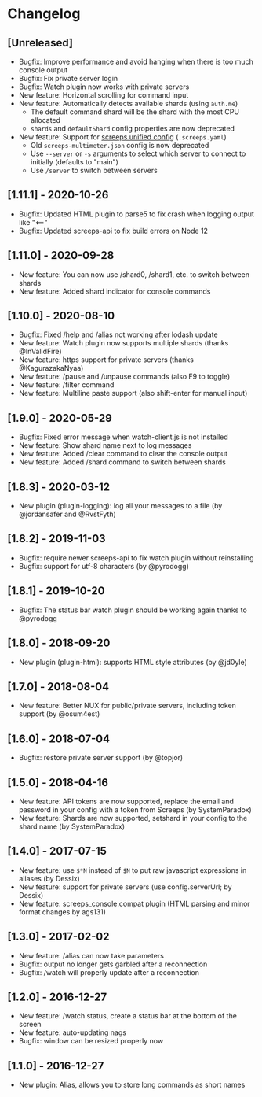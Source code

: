 # Changelog

## [Unreleased]

- Bugfix: Improve performance and avoid hanging when there is too much console output
- Bugfix: Fix private server login
- Bugfix: Watch plugin now works with private servers
- New feature: Horizontal scrolling for command input
- New feature: Automatically detects available shards (using `auth.me`)
  - The default command shard will be the shard with the most CPU allocated
  - `shards` and `defaultShard` config properties are now deprecated
- New feature: Support for [screeps unified config](https://github.com/screepers/screepers-standards/blob/master/SS3-Unified_Credentials_File.md) (`.screeps.yaml`)
  - Old `screeps-multimeter.json` config is now deprecated
  - Use `--server` or `-s` arguments to select which server to connect to initially (defaults to "main")
  - Use `/server` to switch between servers

## [1.11.1] - 2020-10-26

- Bugfix: Updated HTML plugin to parse5 to fix crash when logging output like "<=="
- Bugfix: Updated screeps-api to fix build errors on Node 12

## [1.11.0] - 2020-09-28

- New feature: You can now use /shard0, /shard1, etc. to switch between shards
- New feature: Added shard indicator for console commands

## [1.10.0] - 2020-08-10

- Bugfix: Fixed /help and /alias not working after lodash update
- New feature: Watch plugin now supports multiple shards (thanks @InValidFire)
- New feature: https support for private servers (thanks @KagurazakaNyaa)
- New feature: /pause and /unpause commands (also F9 to toggle)
- New feature: /filter command
- New feature: Multiline paste support (also shift-enter for manual input)

## [1.9.0] - 2020-05-29

- Bugfix: Fixed error message when watch-client.js is not installed
- New feature: Show shard name next to log messages
- New feature: Added /clear command to clear the console output
- New feature: Added /shard command to switch between shards

## [1.8.3] - 2020-03-12

- New plugin (plugin-logging): log all your messages to a file (by @jordansafer and @RvstFyth)

## [1.8.2] - 2019-11-03

- Bugfix: require newer screeps-api to fix watch plugin without reinstalling
- Bugfix: support for utf-8 characters (by @pyrodogg)

## [1.8.1] - 2019-10-20

- Bugfix: The status bar watch plugin should be working again thanks to @pyrodogg

## [1.8.0] - 2018-09-20

- New plugin (plugin-html): supports HTML style attributes (by @jd0yle)

## [1.7.0] - 2018-08-04

- New feature: Better NUX for public/private servers, including token support (by @osum4est)

## [1.6.0] - 2018-07-04

- Bugfix: restore private server support (by @topjor)

## [1.5.0] - 2018-04-16

- New feature: API tokens are now supported, replace the email and password in your config with a token from Screeps (by SystemParadox)
- New feature: Shards are now supported, setshard in your config to the shard name (by SystemParadox)

## [1.4.0] - 2017-07-15

- New feature: use `$*N` instead of `$N` to put raw javascript expressions in aliases (by Dessix)
- New feature: support for private servers (use config.serverUrl; by Dessix)
- New feature: screeps_console.compat plugin (HTML parsing and minor format changes by ags131)

## [1.3.0] - 2017-02-02

- New feature: /alias can now take parameters
- Bugfix: output no longer gets garbled after a reconnection
- Bugfix: /watch will properly update after a reconnection

## [1.2.0] - 2016-12-27

- New feature: /watch status, create a status bar at the bottom of the screen
- New feature: auto-updating nags
- Bugfix: window can be resized properly now

## [1.1.0] - 2016-12-27

- New plugin: Alias, allows you to store long commands as short names
